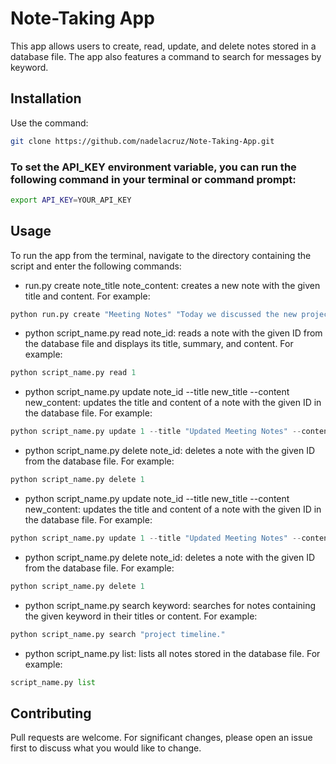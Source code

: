 # Note-Taking App

This app allows users to create, read, update, and delete notes stored in a database file. The app also features a command to search for messages by keyword.

## Installation

Use the command:

```bash
git clone https://github.com/nadelacruz/Note-Taking-App.git
```

### To set the API_KEY environment variable, you can run the following command in your terminal or command prompt:
```bash
export API_KEY=YOUR_API_KEY
```

## Usage
To run the app from the terminal, navigate to the directory containing the script and enter the following commands:

* run.py create note_title note_content: creates a new note with the given title and content. For example: 
```python
python run.py create "Meeting Notes" "Today we discussed the new project timeline and assigned tasks to team members."

```
* python script_name.py read note_id: reads a note with the given ID from the database file and displays its title, summary, and content. For example: 
```python
python script_name.py read 1

```
* python script_name.py update note_id --title new_title --content new_content: updates the title and content of a note with the given ID in the database file. For example: 
```python
python script_name.py update 1 --title "Updated Meeting Notes" --content "During the meeting, we decided to prioritize task A and pushed back the deadline for task B."

```
* python script_name.py delete note_id: deletes a note with the given ID from the database file. For example:
```python
python script_name.py delete 1

```
* python script_name.py update note_id --title new_title --content new_content: updates the title and content of a note with the given ID in the database file. For example: 
```python
python script_name.py update 1 --title "Updated Meeting Notes" --content "During the meeting, we decided to prioritize task A and pushed back the deadline for task B."

```
* python script_name.py delete note_id: deletes a note with the given ID from the database file. For example:
```python
python script_name.py delete 1

```
* python script_name.py search keyword: searches for notes containing the given keyword in their titles or content. For example:
```python
python script_name.py search "project timeline."

```
* python script_name.py list: lists all notes stored in the database file. For example:
```python
script_name.py list

```


## Contributing
Pull requests are welcome. For significant changes, please open an issue first to discuss what you would like to change.
